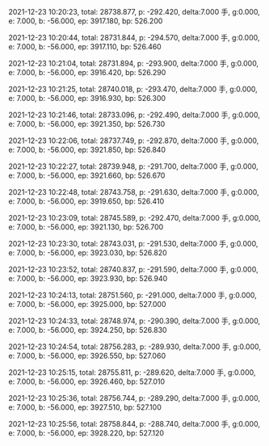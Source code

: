 2021-12-23 10:20:23, total: 28738.877, p: -292.420, delta:7.000 手, g:0.000, e: 7.000, b: -56.000, ep: 3917.180, bp: 526.200

2021-12-23 10:20:44, total: 28731.844, p: -294.570, delta:7.000 手, g:0.000, e: 7.000, b: -56.000, ep: 3917.110, bp: 526.460

2021-12-23 10:21:04, total: 28731.894, p: -293.900, delta:7.000 手, g:0.000, e: 7.000, b: -56.000, ep: 3916.420, bp: 526.290

2021-12-23 10:21:25, total: 28740.018, p: -293.470, delta:7.000 手, g:0.000, e: 7.000, b: -56.000, ep: 3916.930, bp: 526.300

2021-12-23 10:21:46, total: 28733.096, p: -292.490, delta:7.000 手, g:0.000, e: 7.000, b: -56.000, ep: 3921.350, bp: 526.730

2021-12-23 10:22:06, total: 28737.749, p: -292.870, delta:7.000 手, g:0.000, e: 7.000, b: -56.000, ep: 3921.850, bp: 526.840

2021-12-23 10:22:27, total: 28739.948, p: -291.700, delta:7.000 手, g:0.000, e: 7.000, b: -56.000, ep: 3921.660, bp: 526.670

2021-12-23 10:22:48, total: 28743.758, p: -291.630, delta:7.000 手, g:0.000, e: 7.000, b: -56.000, ep: 3919.650, bp: 526.410

2021-12-23 10:23:09, total: 28745.589, p: -292.470, delta:7.000 手, g:0.000, e: 7.000, b: -56.000, ep: 3921.130, bp: 526.700

2021-12-23 10:23:30, total: 28743.031, p: -291.530, delta:7.000 手, g:0.000, e: 7.000, b: -56.000, ep: 3923.030, bp: 526.820

2021-12-23 10:23:52, total: 28740.837, p: -291.590, delta:7.000 手, g:0.000, e: 7.000, b: -56.000, ep: 3923.930, bp: 526.940

2021-12-23 10:24:13, total: 28751.560, p: -291.000, delta:7.000 手, g:0.000, e: 7.000, b: -56.000, ep: 3925.000, bp: 527.000

2021-12-23 10:24:33, total: 28748.974, p: -290.390, delta:7.000 手, g:0.000, e: 7.000, b: -56.000, ep: 3924.250, bp: 526.830

2021-12-23 10:24:54, total: 28756.283, p: -289.930, delta:7.000 手, g:0.000, e: 7.000, b: -56.000, ep: 3926.550, bp: 527.060

2021-12-23 10:25:15, total: 28755.811, p: -289.620, delta:7.000 手, g:0.000, e: 7.000, b: -56.000, ep: 3926.460, bp: 527.010

2021-12-23 10:25:36, total: 28756.744, p: -289.290, delta:7.000 手, g:0.000, e: 7.000, b: -56.000, ep: 3927.510, bp: 527.100

2021-12-23 10:25:56, total: 28758.844, p: -288.740, delta:7.000 手, g:0.000, e: 7.000, b: -56.000, ep: 3928.220, bp: 527.120